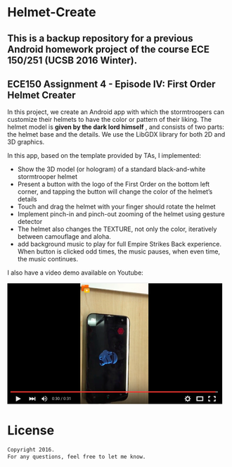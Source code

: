 # Helmet-Create
This is a backup repository for a previous Android homework project of the course ECE 150/251 (UCSB 2016 Winter).
------------------------
## ECE150 Assignment 4 -  Episode IV: First Order Helmet Creater
In this project, we create an Android app with which the stormtroopers can customize their helmets to have the color or pattern of their liking. The helmet model is **given by the dark lord himself** , and consists of two parts: the helmet base and the details. We use the LibGDX library for both 2D and 3D graphics.

In this app, based on the template provided by TAs, I implemented:

 * Show the 3D model (or hologram) of a standard black-and-white stormtrooper helmet
 * Present a button with the logo of the First Order on the bottom left corner, and tapping the button will change the color of the helmet’s details
 * Touch and drag the helmet with your finger should rotate the helmet
 * Implement pinch-in and pinch-out zooming of the helmet using gesture detector
 * The helmet also changes the TEXTURE, not only the color, iteratively between camouflage and aloha.
 * add background music to play for full Empire Strikes Back experience. When button is clicked odd times, the music pauses, when even time, the music continues.


I also have a video demo available on Youtube:

[![Youtube](tmp.png)](https://youtu.be/cjiHjazwvWY)

# License

    Copyright 2016.
    For any questions, feel free to let me know.
